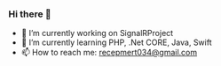 ### Hi there 👋

- 🔭 I’m currently working on SignalRProject
- 🌱 I’m currently learning PHP, .Net CORE, Java, Swift
- 📫 How to reach me: [recepmert034@gmail.com](mailto:recepmert034@gmail.com)


<!--
**seniordoctor/seniordoctor** is a ✨ _special_ ✨ repository because its `README.md` (this file) appears on your GitHub profile.

Here are some ideas to get you started:

- 🔭 I’m currently working on Teletek Bulut Bilişim
- 🌱 I’m currently learning PHP, C#, NodeJS
- 👯 I’m looking to collaborate on ...
- 🤔 I’m looking for help with ...
- 💬 Ask me about ...

- 😄 Pronouns: ...
- ⚡ Fun fact: ...
-->
